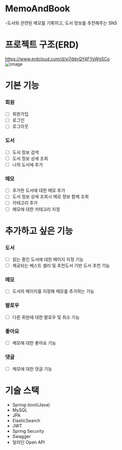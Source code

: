 # MemoAndBook 
-도서와 관련된 메모를 기록하고, 도서 정보를 추천해주는 SNS <br>
# 프로젝트 구조(ERD) <br>
https://www.erdcloud.com/d/sj7ddyQY4FYsWgSCo <br>
![image](https://github.com/some1mine/memoAndBook/assets/71738723/2fafe812-3cf4-4b3d-b581-28a21fee1c87)

# 기본 기능
### 회원
- [ ] 회원가입
- [ ] 로그인
- [ ] 로그아웃
### 도서
- [ ] 도서 정보 검색
- [ ] 도서 정보 상세 조회
- [ ] 나의 도서에 추가
### 메모
- [ ] 추가한 도서에 대한 메모 추가
- [ ] 도서 정보 상세 조회시 메모 정보 함께 조회
- [ ] 카테고리 추가
- [ ] 메모에 대한 카테고리 지정

# 추가하고 싶은 기능
### 도서
- [ ] 읽는 중인 도서에 대한 페이지 지정 기능
- [ ] 제공되는 베스트 셀러 및 추천도서 기반 도서 추천 기능
### 메모
- [ ] 도서의 페이지를 지정해 메모를 추가하는 기능
### 팔로우
- [ ] 다른 회원에 대한 팔로우 및 취소 기능
### 좋아요
- [ ] 메모에 대한 좋아요 기능
### 댓글
- [ ] 메모에 대한 댓글 기능

# 기술 스택
- Spring-boot(Java)
- MySQL
- JPA
- ElasticSearch
- JWT
- Spring Security
- Swagger
- 알라딘 Open API
